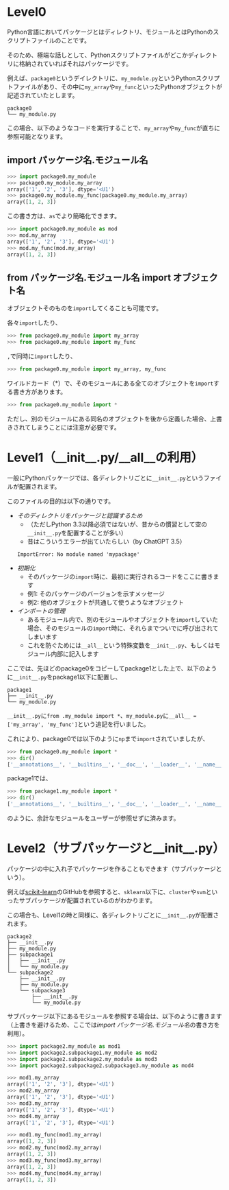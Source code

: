 # Level0

Python言語においてパッケージとはディレクトリ、モジュールとはPythonのスクリプトファイルのことです。

そのため、極端な話しとして、Pythonスクリプトファイルがどこかディレクトリに格納されていればそれはパッケージです。

例えば、`package0`というデイレクトリに、`my_module.py`というPythonスクリプトファイルがあり、その中に`my_array`や`my_func`といったPythonオブジェクトが記述されていたとします。

```
package0
└── my_module.py
```

この場合、以下のようなコードを実行することで、`my_array`や`my_func`が直ちに参照可能となります。

## import パッケージ名.モジュール名

```py
>>> import package0.my_module
>>> package0.my_module.my_array
array(['1', '2', '3'], dtype='<U1')
>>> package0.my_module.my_func(package0.my_module.my_array)
array([1, 2, 3])
```

この書き方は、`as`でより簡略化できます。

```py
>>> import package0.my_module as mod
>>> mod.my_array
array(['1', '2', '3'], dtype='<U1')
>>> mod.my_func(mod.my_array)
array([1, 2, 3])
```

## from パッケージ名.モジュール名 import オブジェクト名

オブジェクトそのものを`import`してくることも可能です。

各々`import`したり、

```py
>>> from package0.my_module import my_array
>>> from package0.my_module import my_func
```

`,`で同時に`import`したり、

```py
>>> from package0.my_module import my_array, my_func
```

ワイルドカード（*）で、そのモジュールにある全てのオブジェクトを`import`する書き方があります。

```py
>>> from package0.my_module import *
```

ただし、別のモジュールにある同名のオブジェクトを後から定義した場合、上書きされてしまうことには注意が必要です。

# Level1（\_\_init\_\_.py/__all__の利用）

一般にPythonパッケージでは、各ディレクトリごとに`__init__.py`というファイルが配置されます。

このファイルの目的は以下の通りです。

- *そのディレクトリをパッケージと認識するため*
  - （ただしPython 3.3以降必須ではないが、昔からの慣習として空の`__init__.py`を配置することが多い）
  - 昔はこういうエラーが出ていたらしい（by ChatGPT 3.5）
  ```
  ImportError: No module named 'mypackage'
  ```
- *初期化*
  - そのパッケージの`import`時に、最初に実行されるコードをここに書きます
  - 例1: そのパッケージのバージョンを示すメッセージ
  - 例2: 他のオブジェクトが共通して使うようなオブジェクト
- *インポートの管理*
  - あるモジュール内で、別のモジュールやオブジェクトを`import`していた場合、そのモジュールの`import`時に、それらまでついでに呼び出されてしまいます
  - これを防ぐためには`__all__`という特殊変数を`__init__.py`、もしくはモジュール内部に記入します

ここでは、先ほどのpackage0をコピーしてpackage1とした上で、以下のように`__init__.py`をpackage1以下に配置し、

```
package1
├── __init__.py
└── my_module.py
```

`__init__.py`に`from .my_module import *`、`my_module.py`に`__all__ = ['my_array', 'my_func']`という追記を行いました。

これにより、package0では以下のように`np`まで`import`されていましたが、

```py
>>> from package0.my_module import *
>>> dir()
['__annotations__', '__builtins__', '__doc__', '__loader__', '__name__', '__package__', '__spec__', 'my_array', 'my_func', 'np']
```

package1では、

```py
>>> from package1.my_module import *
>>> dir()
['__annotations__', '__builtins__', '__doc__', '__loader__', '__name__', '__package__', '__spec__', 'my_array', 'my_func']
```

のように、余計なモジュールをユーザーが参照せずに済みます。

# Level2（サブパッケージと\_\_init\_\_.py）

パッケージの中に入れ子でパッケージを作ることもできます（サブパッケージという）。

例えば[scikit-learn](https://github.com/scikit-learn/scikit-learn/tree/main/sklearn)のGitHubを参照すると、`sklearn`以下に、`cluster`や`svm`といったサブパッケージが配置されているのがわかります。

この場合も、Level1の時と同様に、各ディレクトリごとに`__init__.py`が配置されます。

```
package2
├── __init__.py
├── my_module.py
├── subpackage1
│   ├── __init__.py
│   └── my_module.py
└── subpackage2
    ├── __init__.py
    ├── my_module.py
    └── subpackage3
        ├── __init__.py
        └── my_module.py
```

サブパッケージ以下にあるモジュールを参照する場合は、以下のように書きます（上書きを避けるため、ここでは*import パッケージ名.モジュール名*の書き方を利用）。

```py
>>> import package2.my_module as mod1
>>> import package2.subpackage1.my_module as mod2
>>> import package2.subpackage2.my_module as mod3
>>> import package2.subpackage2.subpackage3.my_module as mod4

>>> mod1.my_array
array(['1', '2', '3'], dtype='<U1')
>>> mod2.my_array
array(['1', '2', '3'], dtype='<U1')
>>> mod3.my_array
array(['1', '2', '3'], dtype='<U1')
>>> mod4.my_array
array(['1', '2', '3'], dtype='<U1')

>>> mod1.my_func(mod1.my_array)
array([1, 2, 3])
>>> mod2.my_func(mod2.my_array)
array([1, 2, 3])
>>> mod3.my_func(mod3.my_array)
array([1, 2, 3])
>>> mod4.my_func(mod4.my_array)
array([1, 2, 3])
```